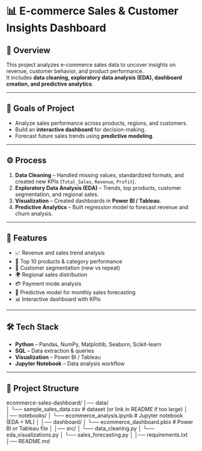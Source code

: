 # 📊 E-commerce Sales & Customer Insights Dashboard

## 🔹 Overview
This project analyzes e-commerce sales data to uncover insights on revenue, customer behavior, and product performance.  
It includes **data cleaning, exploratory data analysis (EDA), dashboard creation, and predictive analytics**.

---

## 🎯 Goals of Project
- Analyze sales performance across products, regions, and customers.  
- Build an **interactive dashboard** for decision-making.  
- Forecast future sales trends using **predictive modeling**.  

---

## ⚙️ Process
1. **Data Cleaning** – Handled missing values, standardized formats, and created new KPIs (`Total_Sales`, `Revenue`, `Profit`).  
2. **Exploratory Data Analysis (EDA)** – Trends, top products, customer segmentation, and regional sales.  
3. **Visualization** – Created dashboards in **Power BI / Tableau**.  
4. **Predictive Analytics** – Built regression model to forecast revenue and churn analysis.  

---

## 🚀 Features
- 📈 Revenue and sales trend analysis  
- 🛒 Top 10 products & category performance  
- 👥 Customer segmentation (new vs repeat)  
- 🌍 Regional sales distribution  
- 💳 Payment mode analysis  
- 🤖 Predictive model for monthly sales forecasting  
- 📊 Interactive dashboard with KPIs  

---

## 🛠️ Tech Stack
- **Python** – Pandas, NumPy, Matplotlib, Seaborn, Scikit-learn  
- **SQL** – Data extraction & queries  
- **Visualization** – Power BI / Tableau  
- **Jupyter Notebook** – Data analysis workflow  

---

## 📂 Project Structure
ecommerce-sales-dashboard/
│── data/                
│   └── sample_sales_data.csv   # dataset (or link in README if too large)
│
│── notebooks/
│   └── ecommerce_analysis.ipynb   # Jupyter notebook (EDA + ML)
│
│── dashboard/
│   └── ecommerce_dashboard.pbix   # Power BI or Tableau file
│
│── src/
│   └── data_cleaning.py
│   └── eda_visualizations.py
│   └── sales_forecasting.py
│
│── requirements.txt
│── README.md
